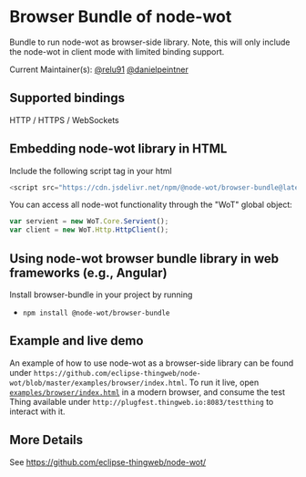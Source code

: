 # Browser Bundle of node-wot

Bundle to run node-wot as browser-side library. Note, this will only include the node-wot in client mode with limited binding support.

Current Maintainer(s): [@relu91](https://github.com/relu91) [@danielpeintner](https://github.com/danielpeintner)

## Supported bindings

HTTP / HTTPS / WebSockets

## Embedding node-wot library in HTML

Include the following script tag in your html

```js
<script src="https://cdn.jsdelivr.net/npm/@node-wot/browser-bundle@latest/dist/wot-bundle.min.js"></script>
```

You can access all node-wot functionality through the "WoT" global object:

```js
var servient = new WoT.Core.Servient();
var client = new WoT.Http.HttpClient();
```

## Using node-wot browser bundle library in web frameworks (e.g., Angular)

Install browser-bundle in your project by running

- `npm install @node-wot/browser-bundle`

## Example and live demo

An example of how to use node-wot as a browser-side library can be found under `https://github.com/eclipse-thingweb/node-wot/blob/master/examples/browser/index.html`.
To run it live, open [`examples/browser/index.html`](http://plugfest.thingweb.io/webui/) in a modern browser,
and consume the test Thing available under `http://plugfest.thingweb.io:8083/testthing` to interact with it.

## More Details

See <https://github.com/eclipse-thingweb/node-wot/>
